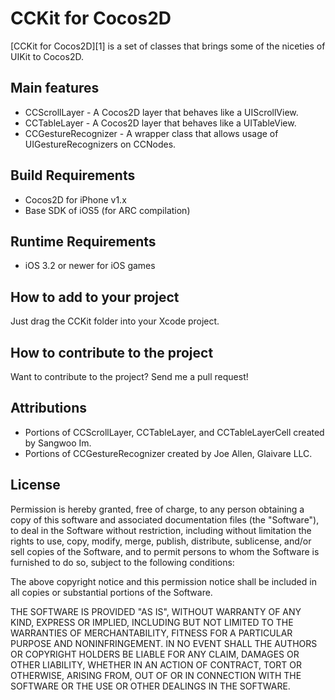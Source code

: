 CCKit for Cocos2D
==================

[CCKit for Cocos2D][1] is a set of classes that brings some of the niceties of UIKit to
Cocos2D.


Main features
-------------
* CCScrollLayer - A Cocos2D layer that behaves like a UIScrollView.
* CCTableLayer - A Cocos2D layer that behaves like a UITableView.
* CCGestureRecognizer - A wrapper class that allows usage of UIGestureRecognizers on CCNodes.


Build Requirements
------------------
* Cocos2D for iPhone v1.x
* Base SDK of iOS5 (for ARC compilation)


Runtime Requirements
--------------------
* iOS 3.2 or newer for iOS games


How to add to your project
-----------------------
Just drag the CCKit folder into your Xcode project.


How to contribute to the project
--------------------------------
Want to contribute to the project? Send me a pull request!


Attributions
------------------------
* Portions of CCScrollLayer, CCTableLayer, and CCTableLayerCell created by Sangwoo Im.
* Portions of CCGestureRecognizer created by Joe Allen, Glaivare LLC.


License
------------------------
Permission is hereby granted, free of charge, to any person obtaining a copy
of this software and associated documentation files (the "Software"), to deal
in the Software without restriction, including without limitation the rights
to use, copy, modify, merge, publish, distribute, sublicense, and/or sell
copies of the Software, and to permit persons to whom the Software is
furnished to do so, subject to the following conditions:

The above copyright notice and this permission notice shall be included in
all copies or substantial portions of the Software.

THE SOFTWARE IS PROVIDED "AS IS", WITHOUT WARRANTY OF ANY KIND, EXPRESS OR
IMPLIED, INCLUDING BUT NOT LIMITED TO THE WARRANTIES OF MERCHANTABILITY,
FITNESS FOR A PARTICULAR PURPOSE AND NONINFRINGEMENT. IN NO EVENT SHALL THE
AUTHORS OR COPYRIGHT HOLDERS BE LIABLE FOR ANY CLAIM, DAMAGES OR OTHER
LIABILITY, WHETHER IN AN ACTION OF CONTRACT, TORT OR OTHERWISE, ARISING FROM,
OUT OF OR IN CONNECTION WITH THE SOFTWARE OR THE USE OR OTHER DEALINGS IN
THE SOFTWARE.
